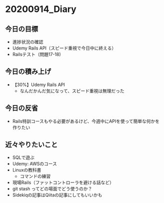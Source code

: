 # 20200914_Diary

## 今日の目標

- 進捗状況の確認
- Udemy Rails API（スピード重視で今日中に終える）
- Railsテスト（問題17-18)

## 今日の積み上げ

- 【30%】Udemy Rails API
  - なんだかんだ気になって、スピード重視は無理だった

## 今日の反省

- Rails特訓コースもやる必要があるけど、今週中にAPIを使って簡単な何かを作りたい

## 近々やりたいこと

- SQLで遊ぶ
- Udemy: AWSのコース
- Linuxの教科書
  - コマンドの練習
- 現場Rails（ファットコントローラを避ける話など）
- git stash ってどの場面でどう使うのか？
- Sidekiqの記事はQiitaの記事にしてもいいかも
